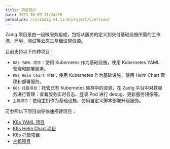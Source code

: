 ```yaml
---
title: 项目简介
date: 2021-10-09 17:24:20
permalink: /cn/Zadig v1.13.0/project/overview/
---
```

Zadig 项目是由一组微服务组成，包括从服务的定义到交付基础设施所需的工作流、环境、测试等云原生基础设施资源。

目前支持以下四种项目：
- `K8s YAML 项目`：使用 Kubernetes 作为基础设施，使用 Kubernetes YAML 管理和部署服务。
- `K8s Helm Chart 项目`：使用 Kubernetes 作为基础设施，使用 Helm Chart 管理和部署服务。
- `K8s 托管项目`：托管已有 Kubernetes 集群中的资源，在 Zadig 平台中对其服务进行管理：查看服务实时日志、登录 Pod 进行 debug、更新服务镜像等。
- `主机项目`：使用主机作为基础设施，使用自定义脚本部署升级服务。

可参照以下项目向导快速搭建项目：
* [K8s YAML 项目](/cn/Zadig%20v1.13.0/project/k8s-yaml/)
* [K8s Helm Chart 项目](/cn/Zadig%20v1.13.0/project/helm-chart/)
* [K8s 托管项目](/cn/Zadig%20v1.13.0/project/host-k8s-resources/)
* [主机项目](/cn/Zadig%20v1.13.0/project/vm/)
